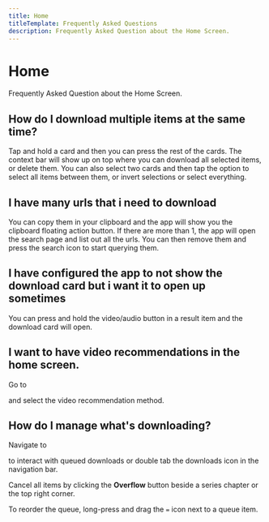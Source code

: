 ```yaml
---
title: Home
titleTemplate: Frequently Asked Questions
description: Frequently Asked Question about the Home Screen.
---
```


# Home
Frequently Asked Question about the Home Screen.

## How do I download multiple items at the same time?
Tap and hold a card and then you can press the rest of the cards. The context bar will show up on top where you can download all selected items, or delete them.
You can also select two cards and then tap the option to select all items between them, or invert selections or select everything.

## I have many urls that i need to download
You can copy them in your clipboard and the app will show you the clipboard floating action button. If there are more than 1, the app will open the search page and list out all the urls. You can then remove them and press the search icon to start querying them.

## I have configured the app to not show the download card but i want it to open up sometimes
You can press and hold the video/audio button in a result item and the download card will open.

## I want to have video recommendations in the home screen.
Go to <nav to="recommnedations"> and select the video recommendation method.

## How do I manage what's downloading?
Navigate to <nav to="download-queue"> to interact with queued downloads or double tab the downloads icon in the navigation bar.

Cancel all items by clicking the **Overflow** button beside a series chapter or the top right corner.

To reorder the queue, long-press and drag the `=` icon next to a queue item.

